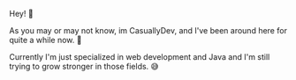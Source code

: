 Hey! 👋

As you may or may not know, im CasuallyDev, and I've been around here for quite a while now. 👀

Currently I'm just specialized in web development and Java and I'm still trying to grow stronger in those fields. 😅

<!---
CasuallyDev/CasuallyDev is a ✨ special ✨ repository because its `README.md` (this file) appears on your GitHub profile.
You can click the Preview link to take a look at your changes.
--->
